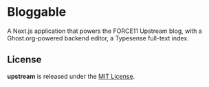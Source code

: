# Bloggable

A Next.js application that powers the FORCE11 Upstream blog, with a Ghost.org-powered backend editor, a Typesense full-text index.

## License

**upstream** is released under the [MIT License](https://github.com/force11/upstream/blob/main/LICENSE.md).
